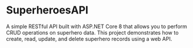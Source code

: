 # SuperheroesAPI
A simple RESTful API built with ASP.NET Core 8 that allows you to perform CRUD operations on superhero data. This project demonstrates how to create, read, update, and delete superhero records using a web API.
